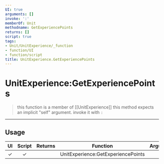 ```yaml
---
UI: true
arguments: []
invoke: ':'
memberOf: Unit
methodname: GetExperiencePoints
returns: []
script: true
tags:
- Unit/UnitExperience/_function
- function/UI
- function/script
title: UnitExperience.GetExperiencePoints
---
```

# UnitExperience:GetExperiencePoints
> this function is a member of [[UnitExperience]]
> this method expects an implicit "self" argument. invoke it with `:`
-----
## Usage
|  UI | Script | Returns | Function | Arguments |
|:---:|:------:|-------:|:--------:|:---------|
|✓|✓||UnitExperience:GetExperiencePoints||
